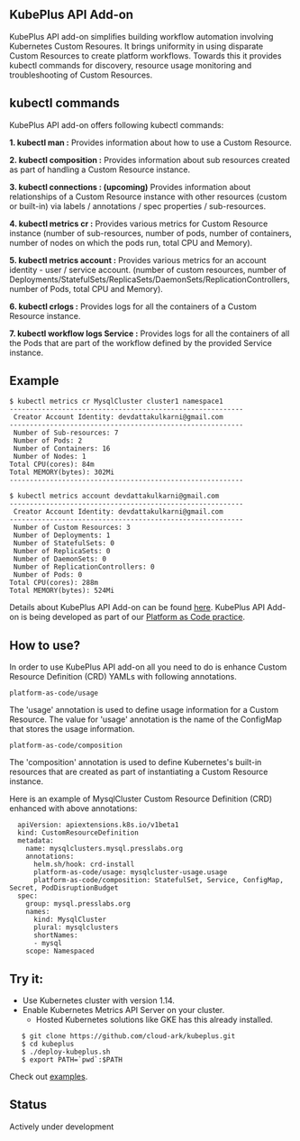 ## KubePlus API Add-on

KubePlus API add-on simplifies building workflow automation involving Kubernetes Custom Resoures. It brings uniformity in using disparate Custom Resources to create platform workflows. Towards this it provides kubectl commands for discovery, resource usage monitoring and troubleshooting of Custom Resources. 

## kubectl commands

KubePlus API add-on offers following kubectl commands:

**1. kubectl man <Custom Resource>:** Provides information about how to use a Custom Resource.

**2. kubectl composition <Custom Resource Instance>:** Provides information about sub resources created as part of handling a Custom Resource instance.

**3. kubectl connections <Custom Resource Instance>: (upcoming)** Provides information about relationships of a Custom Resource instance with other resources (custom or built-in) via labels / annotations / spec properties / sub-resources.

**4. kubectl metrics cr <Custom Resource Instance>:** Provides various metrics for Custom Resource instance (number of sub-resources, number of pods, number of containers, number of nodes on which the pods run, total CPU and Memory).

**5. kubectl metrics account <Account Name>:** Provides various metrics for an account identity - user / service account. (number of custom resources, number of Deployments/StatefulSets/ReplicaSets/DaemonSets/ReplicationControllers, number of Pods, total CPU and Memory).

**6. kubectl crlogs <Custom Resource Instance>:** Provides logs for all the containers of a Custom Resource instance.

**7. kubectl workflow logs Service <Service name>:** Provides logs for all the containers of all the Pods that are part of the workflow defined by the provided Service instance.


## Example

``` 
$ kubectl metrics cr MysqlCluster cluster1 namespace1
---------------------------------------------------------- 
 Creator Account Identity: devdattakulkarni@gmail.com
---------------------------------------------------------- 
 Number of Sub-resources: 7
 Number of Pods: 2
 Number of Containers: 16
 Number of Nodes: 1
Total CPU(cores): 84m
Total MEMORY(bytes): 302Mi
----------------------------------------------------------

$ kubectl metrics account devdattakulkarni@gmail.com
---------------------------------------------------------- 
 Creator Account Identity: devdattakulkarni@gmail.com
---------------------------------------------------------- 
 Number of Custom Resources: 3
 Number of Deployments: 1
 Number of StatefulSets: 0
 Number of ReplicaSets: 0
 Number of DaemonSets: 0
 Number of ReplicationControllers: 0
 Number of Pods: 0
Total CPU(cores): 288m
Total MEMORY(bytes): 524Mi
```

Details about KubePlus API Add-on can be found [here](./details.rst). KubePlus API Add-on is being developed as part of our [Platform as Code practice](https://cloudark.io/platform-as-code).

## How to use?

In order to use KubePlus API add-on all you need to do is enhance Custom Resource Definition (CRD) YAMLs with following annotations.

```
platform-as-code/usage
```

The 'usage' annotation is used to define usage information for a Custom Resource.
The value for 'usage' annotation is the name of the ConfigMap that stores the usage information.

```
platform-as-code/composition
```

The 'composition' annotation is used to define Kubernetes's built-in resources that are created as part of instantiating a Custom Resource instance. 

Here is an example of MysqlCluster Custom Resource Definition (CRD) enhanced with above annotations:

```
  apiVersion: apiextensions.k8s.io/v1beta1
  kind: CustomResourceDefinition
  metadata:
    name: mysqlclusters.mysql.presslabs.org
    annotations:
      helm.sh/hook: crd-install
      platform-as-code/usage: mysqlcluster-usage.usage
      platform-as-code/composition: StatefulSet, Service, ConfigMap, Secret, PodDisruptionBudget
  spec:
    group: mysql.presslabs.org
    names:
      kind: MysqlCluster
      plural: mysqlclusters
      shortNames:
      - mysql
    scope: Namespaced
```

## Try it:

- Use Kubernetes cluster with version 1.14.
- Enable Kubernetes Metrics API Server on your cluster.
  - Hosted Kubernetes solutions like GKE has this already installed.

```
   $ git clone https://github.com/cloud-ark/kubeplus.git
   $ cd kubeplus
   $ ./deploy-kubeplus.sh
   $ export PATH=`pwd`:$PATH
```

Check out [examples](./details.rst).


## Status

Actively under development

